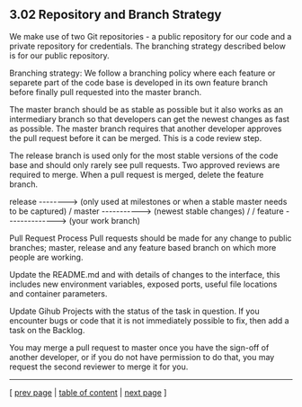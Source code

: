 ## 3.02 Repository and Branch Strategy

We make use of two Git repositories - a public repository for our code and a private repository for credentials. The branching strategy described below is for our public repository. 

Branching strategy:
We follow a branching policy where each feature or separete part of the code base is developed in its own feature branch before finally pull requested into the master branch.

The master branch should be as stable as possible but it also works as an intermediary branch so that developers can get the newest changes as fast as possible. The master branch requires that another developer approves the pull request before it can be merged. This is a code review step.

The release branch is used only for the most stable versions of the code base and should only rarely see pull requests. Two approved reviews are required to merge. When a pull request is merged, delete the feature branch.

release		-------->	 (only used at milestones or when a stable master needs to be captured)
			/
master	 	----------->	 (newest stable changes)
		/     /
feature		-------------->	 (your work branch)

Pull Request Process
Pull requests should be made for any change to public branches; master, release and any feature based branch on which more people are working.

Update the README.md and with details of changes to the interface, this includes new environment variables, exposed ports, useful file locations and container parameters.

Update Gihub Projects with the status of the task in question. If you encounter bugs or code that it is not immediately possible to fix, then add a task on the Backlog.

You may merge a pull request to master once you have the sign-off of another developer, or if you do not have permission to do that, you may request the second reviewer to merge it for you.

---
[ [prev page](../chapters/301_ci_dc_chain_tools.md) | [table of content](../table_of_content.md) | [next page](../chapters/303_dev_process_and_tools.md) ]